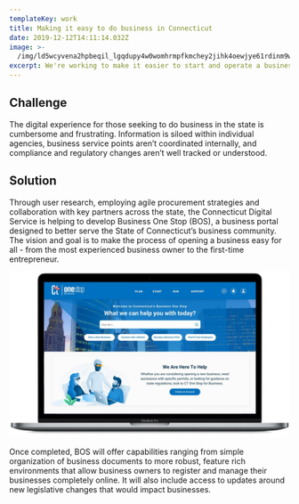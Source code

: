 ```yaml
---
templateKey: work
title: Making it easy to do business in Connecticut
date: 2019-12-12T14:11:14.032Z
image: >-
  /img/ld5wcyvena2hpbeqil_lgqdupy4w0womhrmpfkmchey2jihk4oewjye61rdinm9w9h-o8ef0dvaydikxjfaouiemq6zfsygfxrsf-vxqoonighdjxyznkbedxwpgka9qq9jpxen1mbweb_vfda.jpeg
excerpt: We're working to make it easier to start and operate a business in Connecticut
---
```

## Challenge

The digital experience for those seeking to do business in the state is cumbersome and frustrating. Information is siloed within individual agencies, business service points aren’t coordinated internally, and compliance and regulatory changes aren’t well tracked or understood.

## Solution

Through user research, employing agile procurement strategies and collaboration with key partners across the state, the Connecticut Digital Service is helping to develop Business One Stop (BOS), a business portal designed to better serve the State of Connecticut’s business community. The vision and goal is to make the process of opening a business  easy for all - from the most experienced business owner to the first-time entrepreneur.  

![Business one stop preview](/img/ld5wcyvena2hpbeqil_lgqdupy4w0womhrmpfkmchey2jihk4oewjye61rdinm9w9h-o8ef0dvaydikxjfaouiemq6zfsygfxrsf-vxqoonighdjxyznkbedxwpgka9qq9jpxen1mbweb_vfda.jpeg "Business one stop preview")

Once completed, BOS will offer capabilities ranging from simple organization of business documents to more robust, feature rich environments that allow business owners to register and manage their businesses completely online. It will also include access to updates around new legislative changes that would impact businesses.
